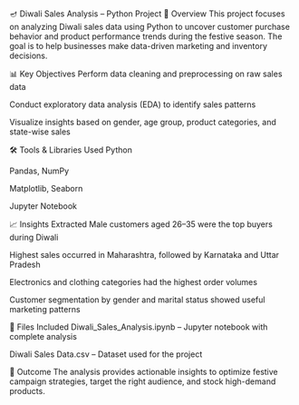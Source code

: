 🪔 Diwali Sales Analysis – Python Project
📌 Overview
This project focuses on analyzing Diwali sales data using Python to uncover customer purchase behavior and product performance trends during the festive season. The goal is to help businesses make data-driven marketing and inventory decisions.

📊 Key Objectives
Perform data cleaning and preprocessing on raw sales data

Conduct exploratory data analysis (EDA) to identify sales patterns

Visualize insights based on gender, age group, product categories, and state-wise sales

🛠️ Tools & Libraries Used
Python

Pandas, NumPy

Matplotlib, Seaborn

Jupyter Notebook

📈 Insights Extracted
Male customers aged 26–35 were the top buyers during Diwali

Highest sales occurred in Maharashtra, followed by Karnataka and Uttar Pradesh

Electronics and clothing categories had the highest order volumes

Customer segmentation by gender and marital status showed useful marketing patterns

📁 Files Included
Diwali_Sales_Analysis.ipynb – Jupyter notebook with complete analysis

Diwali Sales Data.csv – Dataset used for the project

🎯 Outcome
The analysis provides actionable insights to optimize festive campaign strategies, target the right audience, and stock high-demand products.

